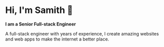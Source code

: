 # Hi, I'm Samith 👋

<strong>I am a Senior Full-stack Engineer</strong>

A full-stack engineer with years of experience, I create amazing websites and web apps to make the internet a better place.

